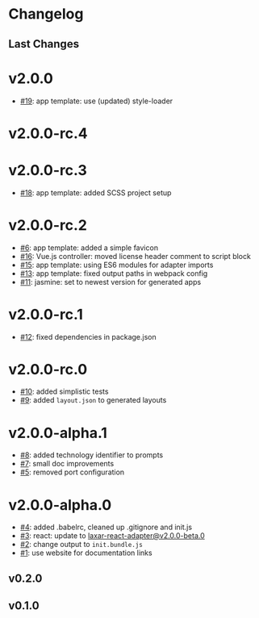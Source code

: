 # Changelog

## Last Changes


# v2.0.0

- [#19](https://github.com/LaxarJS/generator-laxarjs2/issues/19): app template: use (updated) style-loader


# v2.0.0-rc.4
# v2.0.0-rc.3

- [#18](https://github.com/LaxarJS/generator-laxarjs2/issues/18): app template: added SCSS project setup


# v2.0.0-rc.2

- [#6](https://github.com/LaxarJS/generator-laxarjs2/issues/6): app template: added a simple favicon
- [#16](https://github.com/LaxarJS/generator-laxarjs2/issues/16): Vue.js controller: moved license header comment to script block
- [#15](https://github.com/LaxarJS/generator-laxarjs2/issues/15): app template: using ES6 modules for adapter imports
- [#13](https://github.com/LaxarJS/generator-laxarjs2/issues/13): app template: fixed output paths in webpack config
- [#11](https://github.com/LaxarJS/generator-laxarjs2/issues/11): jasmine: set to newest version for generated apps


# v2.0.0-rc.1

- [#12](https://github.com/LaxarJS/generator-laxarjs2/issues/12): fixed dependencies in package.json


# v2.0.0-rc.0

- [#10](https://github.com/LaxarJS/generator-laxarjs2/issues/10): added simplistic tests
- [#9](https://github.com/LaxarJS/generator-laxarjs2/issues/9): added `layout.json` to generated layouts


# v2.0.0-alpha.1

- [#8](https://github.com/LaxarJS/generator-laxarjs2/issues/8): added technology identifier to prompts
- [#7](https://github.com/LaxarJS/generator-laxarjs2/issues/7): small doc improvements
- [#5](https://github.com/LaxarJS/generator-laxarjs2/issues/5): removed port configuration


# v2.0.0-alpha.0

- [#4](https://github.com/LaxarJS/generator-laxarjs2/issues/4): added .babelrc, cleaned up .gitignore and init.js
- [#3](https://github.com/LaxarJS/generator-laxarjs2/issues/3): react: update to laxar-react-adapter@v2.0.0-beta.0
- [#2](https://github.com/LaxarJS/generator-laxarjs2/issues/2): change output to `init.bundle.js`
- [#1](https://github.com/LaxarJS/generator-laxarjs2/issues/1): use website for documentation links


## v0.2.0
## v0.1.0
